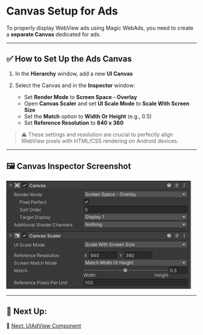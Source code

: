 # Canvas Setup for Ads

To properly display WebView ads using Magic WebAds, you need to create a **separate Canvas** dedicated for ads.

---

## ✅ How to Set Up the Ads Canvas

1. In the **Hierarchy** window, add a new **UI Canvas**
2. Select the Canvas and in the **Inspector** window:

   * Set **Render Mode** to **Screen Space - Overlay**
   * Open **Canvas Scaler** and set **UI Scale Mode** to **Scale With Screen Size**
   * Set the **Match** option to **Width Or Height** (e.g., 0.5)
   * Set **Reference Resolution** to **640 x 360**

> ⚠️ These settings and resolution are crucial to perfectly align WebView pixels with HTML/CSS rendering on Android devices.

---

## 🖼 Canvas Inspector Screenshot

![Canvas Setup Inspector](../Images/canvas-setup-inspector.png)

---

## 🧩 Next Up:

📄 [Next: UIAdView Component](uiadview.md)